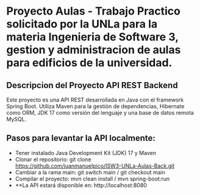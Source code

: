 # Proyecto Aulas - Trabajo Practico solicitado por la UNLa para la materia Ingenieria de Software 3, gestion y administracion de aulas para edificios de la universidad.

## Descripcion del Proyecto API REST Backend
Este proyecto es una API REST desarrollada en Java con el framework Spring Boot. Utiliza Maven para la gestión de dependencias, Hibernate como ORM, JDK 17 como versión del lenguaje y una base de datos remota MySQL.

## Pasos para levantar la API localmente:
- Tener instalado Java Development Kit (JDK) 17 y Maven
- Clonar el repositorio: git clone https://github.com/juanmanuelpico/ISW3-UNLa-Aulas-Back.git
- Cambiar a la rama main: git switch main / git checkout main
- Compilar el proyecto: mvn clean install / mvn spring-boot:run
- **La API estará disponible en: http://localhost:8080

